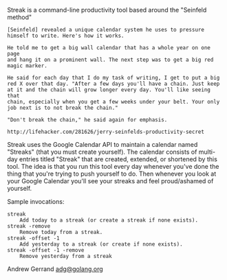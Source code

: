Streak is a command-line productivity tool based around the "Seinfeld method"

	[Seinfeld] revealed a unique calendar system he uses to pressure
	himself to write. Here's how it works.

	He told me to get a big wall calendar that has a whole year on one page
	and hang it on a prominent wall. The next step was to get a big red
	magic marker.

	He said for each day that I do my task of writing, I get to put a big
	red X over that day. "After a few days you'll have a chain. Just keep
	at it and the chain will grow longer every day. You'll like seeing that
	chain, especially when you get a few weeks under your belt. Your only
	job next is to not break the chain."

	"Don't break the chain," he said again for emphasis.

	http://lifehacker.com/281626/jerry-seinfelds-productivity-secret

Streak uses the Google Calendar API to maintain a calendar named "Streaks"
(that you must create yourself). The calendar consists of multi-day entries
titled "Streak" that are created, extended, or shortened by this tool.  The
idea is that you run this tool every day whenever you've done the thing that
you're trying to push yourself to do. Then whenever you look at your Google
Calendar you'll see your streaks and feel proud/ashamed of yourself.

Sample invocations:

	streak
		Add today to a streak (or create a streak if none exists).
	streak -remove
		Remove today from a streak.
	streak -offset -1
		Add yesterday to a streak (or create if none exists).
	streak -offset -1 -remove
		Remove yesterday from a streak

Andrew Gerrand <adg@golang.org>
